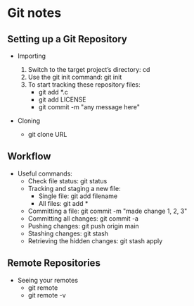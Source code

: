 # Git notes

## Setting up a Git Repository

- Importing
  1. Switch to the target project’s directory: cd
  2. Use the git init command: git init
  3. To start tracking these repository files: 
     - git add *.c
     - git add LICENSE
     - git commit -m "any message here"

- Cloning 
  - git clone URL

## Workflow

- Useful commands:
  - Check file status: git status 
  - Tracking and staging a new file:
    - Single file: git add filename
    - All files: git add \*
  - Committing a file: git commit -m "made change 1, 2, 3"
  - Committing all changes: git commit -a
  - Pushing changes: git push origin main
  - Stashing changes: git stash
  - Retrieving the hidden changes: git stash apply

## Remote Repositories

- Seeing your remotes
  - git remote 
  - git remote -v
